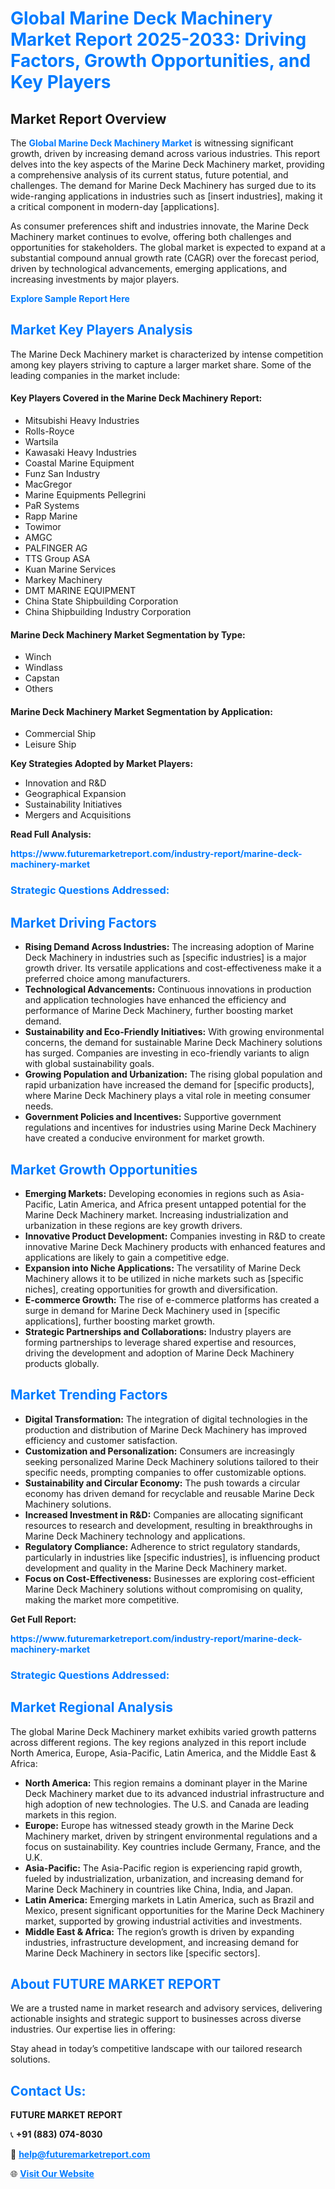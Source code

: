 <h1 style="color: #007BFF;">Global Marine Deck Machinery Market Report 2025-2033: Driving Factors, Growth Opportunities, and Key Players</h1>

<section id="overview">
<h2>Market Report Overview</h2>
<p>The <a href="https://www.futuremarketreport.com/industry-report/marine-deck-machinery-market" style="color: #007BFF; text-decoration: none;"><strong>Global Marine Deck Machinery Market</strong></a> is witnessing significant growth, driven by increasing demand across various industries. This report delves into the key aspects of the Marine Deck Machinery market, providing a comprehensive analysis of its current status, future potential, and challenges. The demand for Marine Deck Machinery has surged due to its wide-ranging applications in industries such as [insert industries], making it a critical component in modern-day [applications].</p>
<p>As consumer preferences shift and industries innovate, the Marine Deck Machinery market continues to evolve, offering both challenges and opportunities for stakeholders. The global market is expected to expand at a substantial compound annual growth rate (CAGR) over the forecast period, driven by technological advancements, emerging applications, and increasing investments by major players.</p>
</section>

<section id="overview">
<p><a href="https://www.futuremarketreport.com/request-sample/reportId=50506" style="color: #007BFF; text-decoration: none;"><strong>Explore Sample Report Here</strong></a></p>
</section>

<section id="key-players">
<h2 style="color: #007BFF;">Market Key Players Analysis</h2>
<p>The Marine Deck Machinery market is characterized by intense competition among key players striving to capture a larger market share. Some of the leading companies in the market include:</p>
<h4>Key Players Covered in the Marine Deck Machinery Report:</h4>
<ul><li>Mitsubishi Heavy Industries</li><li>Rolls-Royce</li><li>Wartsila</li><li>Kawasaki Heavy Industries</li><li>Coastal Marine Equipment</li><li>Funz San Industry</li><li>MacGregor</li><li>Marine Equipments Pellegrini</li><li>PaR Systems</li><li>Rapp Marine</li><li>Towimor</li><li>AMGC</li><li>PALFINGER AG</li><li>TTS Group ASA</li><li>Kuan Marine Services</li><li>Markey Machinery</li><li>DMT MARINE EQUIPMENT</li><li>China State Shipbuilding Corporation</li><li>China Shipbuilding Industry Corporation</li></ul>
<h4>Marine Deck Machinery Market Segmentation by Type:</h4>
<ul><li>Winch</li><li>Windlass</li><li>Capstan</li><li>Others</li></ul>

<h4>Marine Deck Machinery Market Segmentation by Application:</h4>
<ul><li>Commercial Ship</li><li>Leisure Ship</li></ul>
<p><strong>Key Strategies Adopted by Market Players:</strong></p>
<ul>
<li>Innovation and R&D</li>
<li>Geographical Expansion</li>
<li>Sustainability Initiatives</li>
<li>Mergers and Acquisitions</li>
</ul>
</section>

<section>
<p><strong>Read Full Analysis: </strong></p><a href="https://www.futuremarketreport.com/industry-report/marine-deck-machinery-market" style="color: #007BFF; text-decoration: none;"><strong>https://www.futuremarketreport.com/industry-report/marine-deck-machinery-market</strong></a>
<h3 style="color: #007BFF;">Strategic Questions Addressed:</h3>
</section>

<section id="driving-factors">
<h2 style="color: #007BFF;">Market Driving Factors</h2>
<ul>
<li><strong>Rising Demand Across Industries:</strong> The increasing adoption of Marine Deck Machinery in industries such as [specific industries] is a major growth driver. Its versatile applications and cost-effectiveness make it a preferred choice among manufacturers.</li>
<li><strong>Technological Advancements:</strong> Continuous innovations in production and application technologies have enhanced the efficiency and performance of Marine Deck Machinery, further boosting market demand.</li>
<li><strong>Sustainability and Eco-Friendly Initiatives:</strong> With growing environmental concerns, the demand for sustainable Marine Deck Machinery solutions has surged. Companies are investing in eco-friendly variants to align with global sustainability goals.</li>
<li><strong>Growing Population and Urbanization:</strong> The rising global population and rapid urbanization have increased the demand for [specific products], where Marine Deck Machinery plays a vital role in meeting consumer needs.</li>
<li><strong>Government Policies and Incentives:</strong> Supportive government regulations and incentives for industries using Marine Deck Machinery have created a conducive environment for market growth.</li>
</ul>
</section>

<section id="growth-opportunities">
<h2 style="color: #007BFF;">Market Growth Opportunities</h2>
<ul>
<li><strong>Emerging Markets:</strong> Developing economies in regions such as Asia-Pacific, Latin America, and Africa present untapped potential for the Marine Deck Machinery market. Increasing industrialization and urbanization in these regions are key growth drivers.</li>
<li><strong>Innovative Product Development:</strong> Companies investing in R&D to create innovative Marine Deck Machinery products with enhanced features and applications are likely to gain a competitive edge.</li>
<li><strong>Expansion into Niche Applications:</strong> The versatility of Marine Deck Machinery allows it to be utilized in niche markets such as [specific niches], creating opportunities for growth and diversification.</li>
<li><strong>E-commerce Growth:</strong> The rise of e-commerce platforms has created a surge in demand for Marine Deck Machinery used in [specific applications], further boosting market growth.</li>
<li><strong>Strategic Partnerships and Collaborations:</strong> Industry players are forming partnerships to leverage shared expertise and resources, driving the development and adoption of Marine Deck Machinery products globally.</li>
</ul>
</section>

<section id="trending-factors">
<h2 style="color: #007BFF;">Market Trending Factors</h2>
<ul>
<li><strong>Digital Transformation:</strong> The integration of digital technologies in the production and distribution of Marine Deck Machinery has improved efficiency and customer satisfaction.</li>
<li><strong>Customization and Personalization:</strong> Consumers are increasingly seeking personalized Marine Deck Machinery solutions tailored to their specific needs, prompting companies to offer customizable options.</li>
<li><strong>Sustainability and Circular Economy:</strong> The push towards a circular economy has driven demand for recyclable and reusable Marine Deck Machinery solutions.</li>
<li><strong>Increased Investment in R&D:</strong> Companies are allocating significant resources to research and development, resulting in breakthroughs in Marine Deck Machinery technology and applications.</li>
<li><strong>Regulatory Compliance:</strong> Adherence to strict regulatory standards, particularly in industries like [specific industries], is influencing product development and quality in the Marine Deck Machinery market.</li>
<li><strong>Focus on Cost-Effectiveness:</strong> Businesses are exploring cost-efficient Marine Deck Machinery solutions without compromising on quality, making the market more competitive.</li>
</ul>
</section>

<section>
<p><strong>Get Full Report: </strong></p><a href="https://www.futuremarketreport.com/industry-report/marine-deck-machinery-market" style="color: #007BFF; text-decoration: none;"><strong>https://www.futuremarketreport.com/industry-report/marine-deck-machinery-market</strong></a>
<h3 style="color: #007BFF;">Strategic Questions Addressed:</h3>
</section>


<section id="regional-analysis">
<h2 style="color: #007BFF;">Market Regional Analysis</h2>
<p>The global Marine Deck Machinery market exhibits varied growth patterns across different regions. The key regions analyzed in this report include North America, Europe, Asia-Pacific, Latin America, and the Middle East & Africa:</p>
<ul>
<li><strong>North America:</strong> This region remains a dominant player in the Marine Deck Machinery market due to its advanced industrial infrastructure and high adoption of new technologies. The U.S. and Canada are leading markets in this region.</li>
<li><strong>Europe:</strong> Europe has witnessed steady growth in the Marine Deck Machinery market, driven by stringent environmental regulations and a focus on sustainability. Key countries include Germany, France, and the U.K.</li>
<li><strong>Asia-Pacific:</strong> The Asia-Pacific region is experiencing rapid growth, fueled by industrialization, urbanization, and increasing demand for Marine Deck Machinery in countries like China, India, and Japan.</li>
<li><strong>Latin America:</strong> Emerging markets in Latin America, such as Brazil and Mexico, present significant opportunities for the Marine Deck Machinery market, supported by growing industrial activities and investments.</li>
<li><strong>Middle East & Africa:</strong> The region’s growth is driven by expanding industries, infrastructure development, and increasing demand for Marine Deck Machinery in sectors like [specific sectors].</li>
</ul>
</section>

<footer>
<h2 style="color: #007BFF;">About FUTURE MARKET REPORT</h2>
<p>We are a trusted name in market research and advisory services, delivering actionable insights and strategic support to businesses across diverse industries. Our expertise lies in offering:</p>

<p>Stay ahead in today’s competitive landscape with our tailored research solutions.</p>

<h2 style="color: #007BFF;">Contact Us:</h2>
<p><strong>FUTURE MARKET REPORT</strong></p>
<p>📞 <strong>+91 (883) 074-8030</strong></p>
<p>📧 <strong><a href="mailto:help@futuremarketreport.com" style="color: #007BFF;">help@futuremarketreport.com</a></strong></p>
<p>🌐 <strong><a href="https://www.futuremarketreport.com/" style="color: #007BFF;">Visit Our Website</a></strong></p>
</footer>